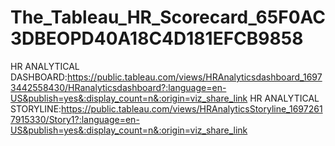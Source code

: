 # The_Tableau_HR_Scorecard_65F0AC3DBEOPD40A18C4D181EFCB9858
HR ANALYTICAL DASHBOARD:https://public.tableau.com/views/HRAnalyticsdashboard_16973442558430/HRanalyticsdashboard?:language=en-US&publish=yes&:display_count=n&:origin=viz_share_link HR ANALYTICAL 
STORYLINE:https://public.tableau.com/views/HRAnalyticsStoryline_16972617915330/Story1?:language=en-US&publish=yes&:display_count=n&:origin=viz_share_link

